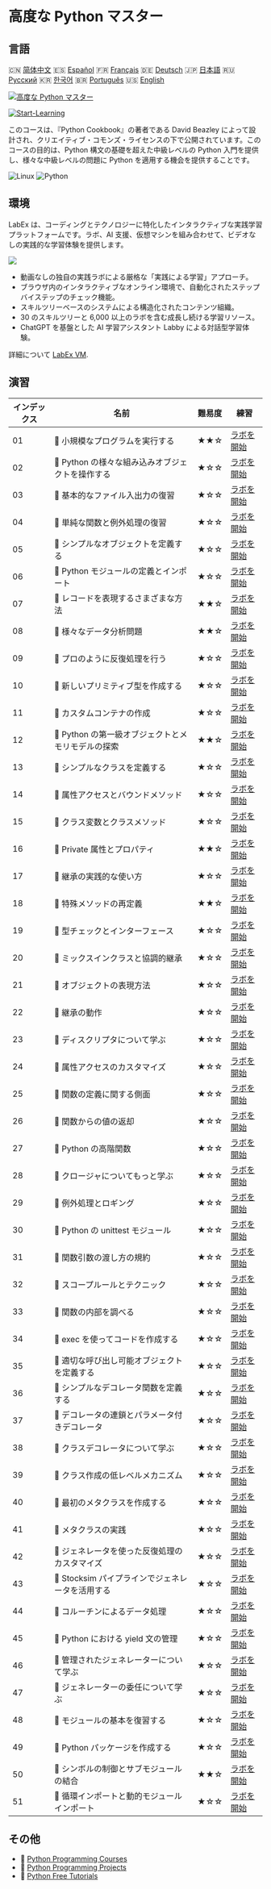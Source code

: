 # 高度な Python マスター

## 言語

🇨🇳 [简体中文](README_zh.md) 🇪🇸 [Español](README_es.md) 🇫🇷 [Français](README_fr.md) 🇩🇪 [Deutsch](README_de.md) 🇯🇵 [日本語](README_ja.md) 🇷🇺 [Русский](README_ru.md) 🇰🇷 [한국어](README_ko.md) 🇧🇷 [Português](README_pt.md) 🇺🇸 [English](README.md) 

[![高度な Python マスター](https://cover-creator.labex.io/the-advanced-python-mastery.png?lang=ja)](https://labex.io/ja/courses/the-advanced-python-mastery)

[![Start-Learning](https://img.shields.io/badge/Start-Learning-whitesmoke?style=for-the-badge)](https://labex.io/ja/courses/the-advanced-python-mastery)

このコースは、『Python Cookbook』の著者である David Beazley によって設計され、クリエイティブ・コモンズ・ライセンスの下で公開されています。このコースの目的は、Python 構文の基礎を超えた中級レベルの Python 入門を提供し、様々な中級レベルの問題に Python を適用する機会を提供することです。

![Linux](https://img.shields.io/badge/Linux-whitesmoke?style=for-the-badge&logo=linux)
![Python](https://img.shields.io/badge/Python-whitesmoke?style=for-the-badge&logo=python)


## 環境

LabEx は、コーディングとテクノロジーに特化したインタラクティブな実践学習プラットフォームです。ラボ、AI 支援、仮想マシンを組み合わせて、ビデオなしの実践的な学習体験を提供します。

![](https://tutorial-screenshot.getvm.io/images/vm-1725247253.png)

- 動画なしの独自の実践ラボによる厳格な「実践による学習」アプローチ。
- ブラウザ内のインタラクティブなオンライン環境で、自動化されたステップバイステップのチェック機能。
- スキルツリーベースのシステムによる構造化されたコンテンツ組織。
- 30 のスキルツリーと 6,000 以上のラボを含む成長し続ける学習リソース。
- ChatGPT を基盤とした AI 学習アシスタント Labby による対話型学習体験。

詳細について [LabEx VM](https://support.labex.io/using-labex/virtual-machine).

## 演習

|   インデックス | 名前                                               | 難易度   | 練習                                                                                                                                     |
|----------------|----------------------------------------------------|----------|------------------------------------------------------------------------------------------------------------------------------------------|
|             01 | 📖 小規模なプログラムを実行する                    | ★★☆      | <a target='_blank' href='https://labex.io/ja/tutorials/python-run-a-small-program-132390'>ラボを開始</a>                                 |
|             02 | 📖 Python の様々な組み込みオブジェクトを操作する   | ★☆☆      | <a target='_blank' href='https://labex.io/ja/tutorials/python-manipulate-various-built-in-python-objects-132391'>ラボを開始</a>          |
|             03 | 📖 基本的なファイル入出力の復習                    | ★☆☆      | <a target='_blank' href='https://labex.io/ja/tutorials/python-review-basic-file-i-o-132392'>ラボを開始</a>                               |
|             04 | 📖 単純な関数と例外処理の復習                      | ★☆☆      | <a target='_blank' href='https://labex.io/ja/tutorials/python-review-simple-functions-exception-handling-132393'>ラボを開始</a>          |
|             05 | 📖 シンプルなオブジェクトを定義する                | ★☆☆      | <a target='_blank' href='https://labex.io/ja/tutorials/python-define-a-simple-object-132394'>ラボを開始</a>                              |
|             06 | 📖 Python モジュールの定義とインポート             | ★☆☆      | <a target='_blank' href='https://labex.io/ja/tutorials/python-defining-and-importing-python-modules-132395'>ラボを開始</a>               |
|             07 | 📖 レコードを表現するさまざまな方法                | ★★☆      | <a target='_blank' href='https://labex.io/ja/tutorials/python-different-ways-of-representing-records-132428'>ラボを開始</a>              |
|             08 | 📖 様々なデータ分析問題                            | ★★☆      | <a target='_blank' href='https://labex.io/ja/tutorials/python-various-data-analysis-problems-132438'>ラボを開始</a>                      |
|             09 | 📖 プロのように反復処理を行う                      | ★☆☆      | <a target='_blank' href='https://labex.io/ja/tutorials/python-iterate-like-a-pro-132442'>ラボを開始</a>                                  |
|             10 | 📖 新しいプリミティブ型を作成する                  | ★☆☆      | <a target='_blank' href='https://labex.io/ja/tutorials/python-make-a-new-primitive-type-132443'>ラボを開始</a>                           |
|             11 | 📖 カスタムコンテナの作成                          | ★☆☆      | <a target='_blank' href='https://labex.io/ja/tutorials/python-make-a-custom-container-132444'>ラボを開始</a>                             |
|             12 | 📖 Python の第一級オブジェクトとメモリモデルの探索 | ★★☆      | <a target='_blank' href='https://labex.io/ja/tutorials/python-exploring-python-s-first-class-objects-memory-model-132489'>ラボを開始</a> |
|             13 | 📖 シンプルなクラスを定義する                      | ★☆☆      | <a target='_blank' href='https://labex.io/ja/tutorials/python-define-a-simple-class-132490'>ラボを開始</a>                               |
|             14 | 📖 属性アクセスとバウンドメソッド                  | ★☆☆      | <a target='_blank' href='https://labex.io/ja/tutorials/python-attribute-access-and-bound-methods-132491'>ラボを開始</a>                  |
|             15 | 📖 クラス変数とクラスメソッド                      | ★☆☆      | <a target='_blank' href='https://labex.io/ja/tutorials/python-class-variables-and-class-methods-132493'>ラボを開始</a>                   |
|             16 | 📖 Private 属性とプロパティ                        | ★★☆      | <a target='_blank' href='https://labex.io/ja/tutorials/python-private-attributes-and-properties-132494'>ラボを開始</a>                   |
|             17 | 📖 継承の実践的な使い方                            | ★☆☆      | <a target='_blank' href='https://labex.io/ja/tutorials/python-practical-use-of-inheritance-132495'>ラボを開始</a>                        |
|             18 | 📖 特殊メソッドの再定義                            | ★★☆      | <a target='_blank' href='https://labex.io/ja/tutorials/python-redefining-special-methods-132496'>ラボを開始</a>                          |
|             19 | 📖 型チェックとインターフェース                    | ★☆☆      | <a target='_blank' href='https://labex.io/ja/tutorials/python-type-checking-and-interfaces-132497'>ラボを開始</a>                        |
|             20 | 📖 ミックスインクラスと協調的継承                  | ★☆☆      | <a target='_blank' href='https://labex.io/ja/tutorials/python-mixin-classes-and-cooperative-inheritance-132498'>ラボを開始</a>           |
|             21 | 📖 オブジェクトの表現方法                          | ★☆☆      | <a target='_blank' href='https://labex.io/ja/tutorials/python-how-objects-are-represented-132499'>ラボを開始</a>                         |
|             22 | 📖 継承の動作                                      | ★☆☆      | <a target='_blank' href='https://labex.io/ja/tutorials/python-behavior-of-inheritance-132500'>ラボを開始</a>                             |
|             23 | 📖 ディスクリプタについて学ぶ                      | ★☆☆      | <a target='_blank' href='https://labex.io/ja/tutorials/python-learn-about-descriptors-132501'>ラボを開始</a>                             |
|             24 | 📖 属性アクセスのカスタマイズ                      | ★☆☆      | <a target='_blank' href='https://labex.io/ja/tutorials/python-customizing-attribute-access-132502'>ラボを開始</a>                        |
|             25 | 📖 関数の定義に関する側面                          | ★☆☆      | <a target='_blank' href='https://labex.io/ja/tutorials/python-definitional-aspects-of-functions-132503'>ラボを開始</a>                   |
|             26 | 📖 関数からの値の返却                              | ★☆☆      | <a target='_blank' href='https://labex.io/ja/tutorials/python-returning-values-from-functions-132504'>ラボを開始</a>                     |
|             27 | 📖 Python の高階関数                               | ★☆☆      | <a target='_blank' href='https://labex.io/ja/tutorials/python-python-s-higher-functions-132505'>ラボを開始</a>                           |
|             28 | 📖 クロージャについてもっと学ぶ                    | ★☆☆      | <a target='_blank' href='https://labex.io/ja/tutorials/python-learn-more-about-closures-132506'>ラボを開始</a>                           |
|             29 | 📖 例外処理とロギング                              | ★☆☆      | <a target='_blank' href='https://labex.io/ja/tutorials/python-exception-handling-and-logging-132507'>ラボを開始</a>                      |
|             30 | 📖 Python の unittest モジュール                   | ★☆☆      | <a target='_blank' href='https://labex.io/ja/tutorials/python-python-unittest-module-132508'>ラボを開始</a>                              |
|             31 | 📖 関数引数の渡し方の規約                          | ★☆☆      | <a target='_blank' href='https://labex.io/ja/tutorials/python-function-argument-passing-conventions-132509'>ラボを開始</a>               |
|             32 | 📖 スコープルールとテクニック                      | ★☆☆      | <a target='_blank' href='https://labex.io/ja/tutorials/python-scoping-rules-and-tricks-132510'>ラボを開始</a>                            |
|             33 | 📖 関数の内部を調べる                              | ★☆☆      | <a target='_blank' href='https://labex.io/ja/tutorials/python-inspect-the-internals-of-functions-132511'>ラボを開始</a>                  |
|             34 | 📖 exec を使ってコードを作成する                   | ★☆☆      | <a target='_blank' href='https://labex.io/ja/tutorials/python-create-code-with-exec-132512'>ラボを開始</a>                               |
|             35 | 📖 適切な呼び出し可能オブジェクトを定義する        | ★☆☆      | <a target='_blank' href='https://labex.io/ja/tutorials/python-define-a-proper-callable-object-132513'>ラボを開始</a>                     |
|             36 | 📖 シンプルなデコレータ関数を定義する              | ★☆☆      | <a target='_blank' href='https://labex.io/ja/tutorials/python-define-a-simple-decorator-functions-132514'>ラボを開始</a>                 |
|             37 | 📖 デコレータの連鎖とパラメータ付きデコレータ      | ★☆☆      | <a target='_blank' href='https://labex.io/ja/tutorials/python-decorator-chaining-and-parameterized-decorators-132515'>ラボを開始</a>     |
|             38 | 📖 クラスデコレータについて学ぶ                    | ★☆☆      | <a target='_blank' href='https://labex.io/ja/tutorials/python-learn-about-class-decorators-132516'>ラボを開始</a>                        |
|             39 | 📖 クラス作成の低レベルメカニズム                  | ★☆☆      | <a target='_blank' href='https://labex.io/ja/tutorials/python-low-level-of-class-creation-132517'>ラボを開始</a>                         |
|             40 | 📖 最初のメタクラスを作成する                      | ★☆☆      | <a target='_blank' href='https://labex.io/ja/tutorials/python-create-your-first-metaclass-132519'>ラボを開始</a>                         |
|             41 | 📖 メタクラスの実践                                | ★☆☆      | <a target='_blank' href='https://labex.io/ja/tutorials/python-metaclasses-in-action-132521'>ラボを開始</a>                               |
|             42 | 📖 ジェネレータを使った反復処理のカスタマイズ      | ★☆☆      | <a target='_blank' href='https://labex.io/ja/tutorials/python-customize-iteration-using-generators-132522'>ラボを開始</a>                |
|             43 | 📖 Stocksim パイプラインでジェネレータを活用する   | ★☆☆      | <a target='_blank' href='https://labex.io/ja/tutorials/python-utilize-generators-for-stocksim-pipelines-132523'>ラボを開始</a>           |
|             44 | 📖 コルーチンによるデータ処理                      | ★☆☆      | <a target='_blank' href='https://labex.io/ja/tutorials/python-coroutine-powered-data-processing-132524'>ラボを開始</a>                   |
|             45 | 📖 Python における yield 文の管理                  | ★☆☆      | <a target='_blank' href='https://labex.io/ja/tutorials/python-yield-statement-management-in-python-132525'>ラボを開始</a>                |
|             46 | 📖 管理されたジェネレーターについて学ぶ            | ★☆☆      | <a target='_blank' href='https://labex.io/ja/tutorials/python-learn-about-managed-generators-132526'>ラボを開始</a>                      |
|             47 | 📖 ジェネレーターの委任について学ぶ                | ★☆☆      | <a target='_blank' href='https://labex.io/ja/tutorials/python-learn-about-delegating-generators-132527'>ラボを開始</a>                   |
|             48 | 📖 モジュールの基本を復習する                      | ★☆☆      | <a target='_blank' href='https://labex.io/ja/tutorials/python-a-review-of-module-basics-132528'>ラボを開始</a>                           |
|             49 | 📖 Python パッケージを作成する                     | ★☆☆      | <a target='_blank' href='https://labex.io/ja/tutorials/python-create-a-python-package-132529'>ラボを開始</a>                             |
|             50 | 📖 シンボルの制御とサブモジュールの結合            | ★★☆      | <a target='_blank' href='https://labex.io/ja/tutorials/python-controlling-symbols-and-combining-submodules-132530'>ラボを開始</a>        |
|             51 | 📖 循環インポートと動的モジュールインポート        | ★☆☆      | <a target='_blank' href='https://labex.io/ja/tutorials/python-circular-and-dynamic-module-imports-132531'>ラボを開始</a>                 |

## その他

- 🔗 [Python Programming Courses](https://github.com/labex-labs/awesome-programming-courses)
- 🔗 [Python Programming Projects](https://github.com/labex-labs/awesome-programming-projects)
- 🔗 [Python Free Tutorials](https://github.com/labex-labs/python-free-tutorials)

